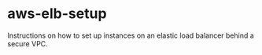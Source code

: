 # aws-elb-setup
Instructions on how to set up instances on an elastic load balancer behind a secure VPC.

